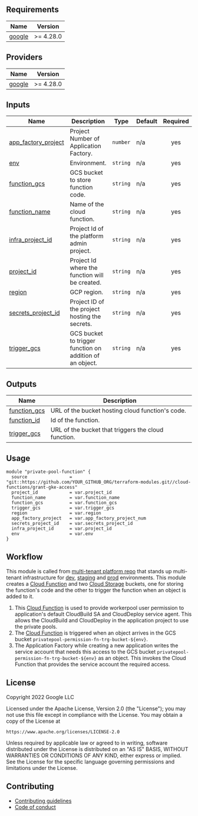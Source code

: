 ## Requirements

| Name | Version |
|------|---------|
| <a name="requirement_google"></a> [google](#requirement\_google) | >= 4.28.0 |


## Providers

| Name | Version |
|------|---------|
| <a name="provider_google"></a> [google](#provider\_google) | >= 4.28.0 |


## Inputs

| Name | Description | Type | Default | Required |
|------|-------------|------|---------|:--------:|
| <a name="input_app_factory_project"></a> [app\_factory\_project](#input\_app\_factory\_project) | Project Number of Application Factory. | `number` | n/a | yes |
| <a name="input_env"></a> [env](#input\_env) | Environment. | `string` | n/a | yes |
| <a name="input_function_gcs"></a> [function\_gcs](#input\_function\_gcs) | GCS bucket to store function code. | `string` | n/a | yes |
| <a name="input_function_name"></a> [function\_name](#input\_function\_name) | Name of the cloud function. | `string` | n/a | yes |
| <a name="input_infra_project_id"></a> [infra\_project\_id](#input\_infra\_project\_id) | Project Id of the platform admin project. | `string` | n/a | yes |
| <a name="input_project_id"></a> [project\_id](#input\_project\_id) | Project Id where the function will be created. | `string` | n/a | yes |
| <a name="input_region"></a> [region](#input\_region) | GCP region. | `string` | n/a | yes |
| <a name="input_secrets_project_id"></a> [secrets\_project\_id](#input\_secrets\_project\_id) | Project ID of the project hosting the secrets. | `string` | n/a | yes |
| <a name="input_trigger_gcs"></a> [trigger\_gcs](#input\_trigger\_gcs) | GCS bucket to trigger function on addition of an object. | `string` | n/a | yes |

## Outputs

| Name | Description |
|------|-------------|
| <a name="output_function_gcs"></a> [function\_gcs](#output\_function\_gcs) | URL of the bucket hosting cloud function's code. |
| <a name="output_function_id"></a> [function\_id](#output\_function\_id) | Id of the function. |
| <a name="output_trigger_gcs"></a> [trigger\_gcs](#output\_trigger\_gcs) | URL of the bucket that triggers the cloud function. |

## Usage
```hcl
module "private-pool-function" {
  source                = "git::https://github.com/YOUR_GITHUB_ORG/terraform-modules.git//cloud-functions/grant-gke-access"
  project_id            = var.project_id
  function_name         = var.function_name
  function_gcs          = var.function_gcs
  trigger_gcs           = var.trigger_gcs
  region                = var.region
  app_factory_project   = var.app_factory_project_num
  secrets_project_id    = var.secrets_project_id
  infra_project_id      = var.project_id
  env                   = var.env
}
```

## Workflow
This module is called from [multi-tenant platform repo][muti-tenant-platform-repo] that stands up multi-tenant infrastructure for [dev][dev-multi-tenant], [staging][staging-multi-tenant] and [prod][prod-multi-tenant] environments.
This module creates a [Cloud Function][cloud-function] and two [Cloud Storage][cloud-storage] buckets, one for storing the function's code and the other to trigger the function when an object is added to it.
1. This [Cloud Function][cloud-function] is used to provide workerpool user permission to application's default CloudBuild SA and CloudDeploy service agent. This allows the CloudBuild and CloudDeploy in the application project to use the private pools.
2. The [Cloud Function][cloud-function] is triggered when an object arrives in the GCS bucket `privatepool-permission-fn-trg-bucket-${env}`.
3. The Application Factory while creating a new application writes the service account that needs this access to the GCS bucket `privatepool-permission-fn-trg-bucket-${env}` as an object. This invokes the Cloud Function that provides the service account the required access.

## License

Copyright 2022 Google LLC

Licensed under the Apache License, Version 2.0 (the "License");
you may not use this file except in compliance with the License.
You may obtain a copy of the License at

    https://www.apache.org/licenses/LICENSE-2.0

Unless required by applicable law or agreed to in writing, software
distributed under the License is distributed on an "AS IS" BASIS,
WITHOUT WARRANTIES OR CONDITIONS OF ANY KIND, either express or implied.
See the License for the specific language governing permissions and
limitations under the License.

## Contributing

*   [Contributing guidelines][contributing-guidelines]
*   [Code of conduct][code-of-conduct]

<!-- LINKS: https://www.markdownguide.org/basic-syntax/#reference-style-links -->

[contributing-guidelines]: CONTRIBUTING.md
[code-of-conduct]: code-of-conduct.md
[common-setup]: ../../../common-setup
[cloud-function]: https://cloud.google.com/functions
[cloud-storage]: https://cloud.google.com/storage
[muti-tenant-platform-repo]: ../../platform-template
[dev-multi-tenant]: ../../platform-template/env/dev/main.tf?plain=1#L89
[staging-multi-tenant]: ../../platform-template/env/staging/main.tf?plain=1#L89
[prod-multi-tenant]: ../../platform-template/env/prod/main.tf?plain=1#L89
<!-- END_TF_DOCS -->